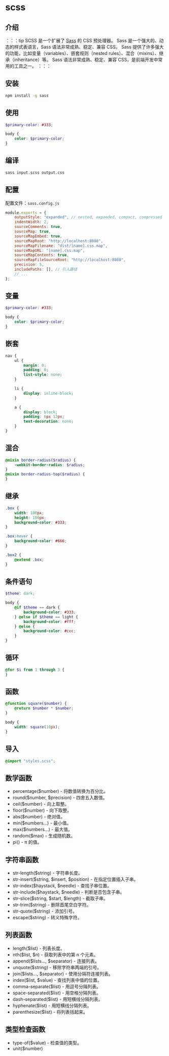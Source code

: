 # scss

## 介绍

：：：tip
SCSS 是一个扩展了 [Sass](http://sass-lang.com/) 的 CSS 预处理器。 Sass 是一个强大的、动态的样式表语言，Sass 语法非常成熟、稳定、兼容 CSS。 Sass 提供了许多强大的功能，比如变量（variables）、嵌套规则（nested rules）、混合（mixins）、继承（inheritance）等。 Sass 语法非常成熟、稳定、兼容 CSS，是前端开发中常用的工具之一。
：：：

## 安装

```bash
npm install -g sass
```

## 使用

```scss
$primary-color: #333;

body {
    color: $primary-color;
}
```

## 编译

```bash
sass input.scss output.css
```

## 配置

配置文件：`sass.config.js`

```js
module.exports = {
    outputStyle: "expanded", // nested, expanded, compact, compressed
    indentWidth: 2,
    sourceComments: true,
    sourceMap: true,
    sourceMapEmbed: true,
    sourceMapRoot: "http://localhost:8080",
    sourceMapFilename: "dist/[name].css.map",
    sourceMapURL: "[name].css.map",
    sourceMapContents: true,
    sourceMapFileSourceRoot: "http://localhost:8080",
    precision: 5,
    includePaths: [], // 引入路径
    // ...
};
```

## 变量

```scss
$primary-color: #333;

body {
    color: $primary-color;
}
```

## 嵌套

```scss
nav {
    ul {
        margin: 0;
        padding: 0;
        list-style: none;
    }

    li {
        display: inline-block;
    }

    a {
        display: block;
        padding: 6px 12px;
        text-decoration: none;
    }
}
```

## 混合

```scss
@mixin border-radius($radius) {
    -webkit-border-radius: $radius;
}
@mixin border-radius-top($radius) {
}
```

## 继承

```scss
.box {
    width: 100px;
    height: 100px;
    background-color: #333;
}

.box:hover {
    background-color: #666;
}

.box2 {
    @extend .box;
}
```

## 条件语句

```scss
$theme: dark;

body {
    @if $theme == dark {
        background-color: #333;
    } @else if $theme == light {
        background-color: #fff;
    } @else {
        background-color: #ccc;
    }
}
```

## 循环

```scss
@for $i from 1 through 3 {
}
```

## 函数

```scss
@function square($number) {
    @return $number * $number;
}

body {
    width: square(10px);
}
```

## 导入

```scss
@import "styles.scss";
```

## 数学函数

-   percentage($number) - 将数值转换为百分比。
-   round($number, $precision) - 四舍五入数值。
-   ceil($number) - 向上取整。
-   floor($number) - 向下取整。
-   abs($number) - 绝对值。
-   min($numbers...) - 最小值。
-   max($numbers...) - 最大值。
-   random($max) - 生成随机数。
-   pi() - π 的值。

## 字符串函数

-   str-length($string) - 字符串长度。
-   str-insert($string, $insert, $position) - 在指定位置插入子串。
-   str-index($haystack, $needle) - 查找子串位置。
-   str-include($haystack, $needle) - 判断是否包含子串。
-   str-slice($string, $start, $length) - 截取子串。
-   str-trim($string) - 删除首尾空白字符。
-   str-quote($string) - 添加引号。
-   escape($string) - 转义特殊字符。

## 列表函数

-   length($list) - 列表长度。
-   nth($list, $n) - 获取列表中的第 n 个元素。
-   append($lists..., $separator) - 连接列表。
-   unquote($string) - 移除字符串两端的引号。
-   join($lists..., $separator) - 使用分隔符连接列表。
-   index($list, $value) - 查找列表中值的位置。
-   comma-separate($list) - 用逗号分隔列表。
-   space-separated($list) - 用空格分隔列表。
-   dash-separated($list) - 用短横线分隔列表。
-   hyphenate($list) - 用短横线分隔列表。
-   parenthesize($list) - 将列表括起来。

## 类型检查函数

-   type-of($value) - 检查值的类型。
-   unit($number)
